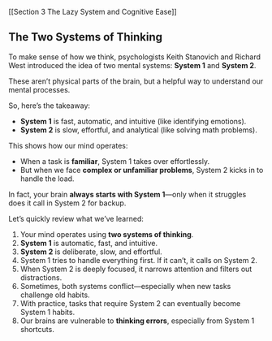 [[Section 3 The Lazy System and Cognitive Ease]]
## The Two Systems of Thinking

To make sense of how we think, psychologists Keith Stanovich and Richard West introduced the idea of two mental systems: **System 1** and **System 2**.

These aren’t physical parts of the brain, but a helpful way to understand our mental processes.

So, here’s the takeaway:

- **System 1** is fast, automatic, and intuitive (like identifying emotions).
- **System 2** is slow, effortful, and analytical (like solving math problems).

This shows how our mind operates:

- When a task is **familiar**, System 1 takes over effortlessly.
- But when we face **complex or unfamiliar problems**, System 2 kicks in to handle the load.

In fact, your brain **always starts with System 1**—only when it struggles does it call in System 2 for backup.

Let’s quickly review what we’ve learned:

1. Your mind operates using **two systems of thinking**.
2. **System 1** is automatic, fast, and intuitive.
3. **System 2** is deliberate, slow, and effortful.
4. System 1 tries to handle everything first. If it can’t, it calls on System 2.
5. When System 2 is deeply focused, it narrows attention and filters out distractions.
6. Sometimes, both systems conflict—especially when new tasks challenge old habits.
7. With practice, tasks that require System 2 can eventually become System 1 habits.
8. Our brains are vulnerable to **thinking errors**, especially from System 1 shortcuts.

